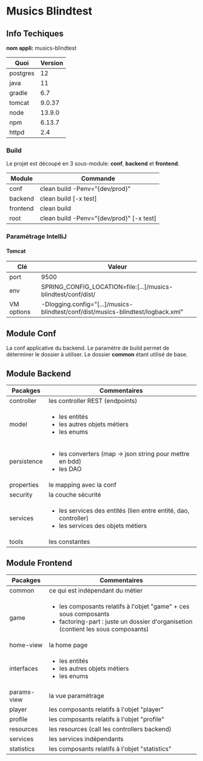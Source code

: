 # Musics Blindtest

## Info Techiques
**nom appli:** musics-blindtest

| Quoi      | Version   |
| ---       | ---       |
| postgres  | 12        |
| java      | 11        |
| gradle    | 6.7       |
| tomcat    | 9.0.37    |
| node      | 13.9.0    |
| npm       | 6.13.7    |
| httpd     | 2.4       |

### Build
Le projet est découpé en 3 sous-module: **conf**, **backend** et **frontend**.

| Module    | Commande                                  |
| ---       | ---                                       |
| conf      | clean build -Penv="{dev/prod}"            |
| backend   | clean build [-x test]                     |
| frontend  | clean build                               |
| root      | clean build -Penv="{dev/prod}" [-x test]  |

### Paramétrage IntelliJ
#### Tomcat 
| Clé           | Valeur                                                                              |
| ---           | ---                                                                               |
| port          | 9500                                                                              |
| env           | SPRING_CONFIG_LOCATION=file:[...]/musics-blindtest/conf/dist/                     |
| VM options    | -Dlogging.config="[...]/musics-blindtest/conf/dist/musics-blindtest/logback.xml"  |

## Module Conf
La conf applicative du backend. Le paramètre de build permet de déterminer le dossier à utiliser. Le dossier **common** étant utilisé de base.

## Module Backend
| Pacakges      | Commentaires                                                                                                                  |
| ---           | ---                                                                                                                           |
| controller    | les controller REST (endpoints)                                                                                               |
| model         | <ul><li> les entités </li><li> les autres objets métiers </li><li> les enums </li></ul>                                       |
| persistence   | <ul><li> les converters (map -> json string pour mettre en bdd) </li><li> les DAO </li></ul>                                  |
| properties    | le mapping avec la conf                                                                                                       |
| security      | la couche sécurité                                                                                                            |
| services      | <ul><li> les services des entités (lien entre entité, dao, controller) </li><li> les services des objets métiers </li></ul>   |
| tools         | les constantes                                                                                                                |

## Module Frontend
| Pacakges      | Commentaires                                                                                                                                                                  |
| ---           | ---                                                                                                                                                                           |
| common        | ce qui est indépendant du métier                                                                                                                                              |
| game          | <ul><li> les composants relatifs à l'objet "game" + ces sous composants </li><li> factoring-part : juste un dossier d'organisetion (contient les sous composants) </li></ul>  |
| home-view     | la home page                                                                                                                                                                  |
| interfaces    | <ul><li> les entités </li><li> les autres objets métiers </li><li> les enums </li></ul>                                                                                       |
| params-view   | la vue paramétrage                                                                                                                                                            |
| player        | les composants relatifs à l'objet "player"                                                                                                                                    |
| profile       | les composants relatifs à l'objet "profile"                                                                                                                                   |
| resources     | les resources (call les controllers backend)                                                                                                                                  |
| services      | les services indépendants                                                                                                                                           |
| statistics    | les composants relatifs à l'objet "statistics"                                                                                                                                |
